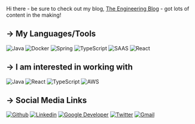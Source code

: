 Hi there - be sure to check out my blog, [The Engineering Blog](https://benthedev.hashnode.dev/) - got lots of content in the making!

## → My Languages/Tools
![Java](https://img.shields.io/badge/Java-ED8B00?style=for-the-badge&logo=java&logoColor=white)
![Docker](https://img.shields.io/badge/Docker-2CA5E0?style=for-the-badge&logo=docker&logoColor=white)
![Spring](https://img.shields.io/badge/Spring-6DB33F?style=for-the-badge&logo=spring&logoColor=white)
![TypeScript](https://img.shields.io/badge/TypeScript-007ACC?style=for-the-badge&logo=typescript&logoColor=white)
![SAAS](https://img.shields.io/badge/Sass-CC6699?style=for-the-badge&logo=sass&logoColor=white)
![React](https://img.shields.io/badge/React-20232A?style=for-the-badge&logo=react&logoColor=61DAFB)

## → I am interested in working with
![Java](https://img.shields.io/badge/Java-ED8B00?style=for-the-badge&logo=java&logoColor=white)
![React](https://img.shields.io/badge/React-20232A?style=for-the-badge&logo=react&logoColor=61DAFB)
![TypeScript](https://img.shields.io/badge/TypeScript-007ACC?style=for-the-badge&logo=typescript&logoColor=white)
![AWS](https://img.shields.io/badge/Amazon_AWS-232F3E?style=for-the-badge&logo=amazon-aws&logoColor=white)


## → Social Media Links
[![Github](https://img.shields.io/badge/GitHub-100000?style=for-the-badge&logo=github&logoColor=white)](https://github.com/BenNeighbour/)
[![Linkedin](https://img.shields.io/badge/LinkedIn-0077B5?style=for-the-badge&logo=linkedin&logoColor=white)](https://www.linkedin.com/in/ben-neighbour-a6b7051b5/)
[![Google Developer](https://img.shields.io/badge/Google_Developer-D14836?style=for-the-badge&logo=google&logoColor=white)](https://google.dev/u/108598430311945088559)
[![Twitter](https://img.shields.io/badge/Twitter-1DA1F2?style=for-the-badge&logo=twitter&logoColor=white)](https://twitter.com/BenTheDev2)
[![Gmail](https://img.shields.io/badge/Gmail-D14836?style=for-the-badge&logo=gmail&logoColor=white)](mailto:ben.neighbour.dev@gmail.com)
